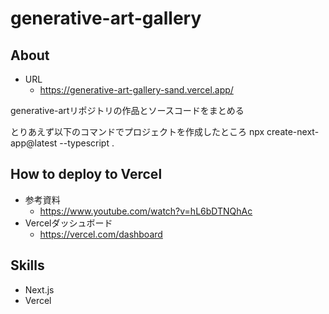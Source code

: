 # generative-art-gallery
## About
- URL
  - https://generative-art-gallery-sand.vercel.app/

generative-artリポジトリの作品とソースコードをまとめる

とりあえず以下のコマンドでプロジェクトを作成したところ
npx create-next-app@latest --typescript .

## How to deploy to Vercel
- 参考資料
  - https://www.youtube.com/watch?v=hL6bDTNQhAc
- Vercelダッシュボード
  - https://vercel.com/dashboard  

## Skills
- Next.js
- Vercel